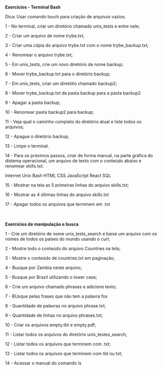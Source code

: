 <strong>Exercícios - Terminal Bash</strong>

Dica: Usar comando touch para criação de arquivos vazios.

1 - No terminal, criar um diretório chamado unix_tests e entre nele;

2 - Criar um  arquivo de nome trybe.txt;

3 - Criar uma cópia do arquivo trybe.txt com o nome trybe_backup.txt;

4 - Renomear o arquivo trybe.txt;

5 - Em unix_tests, crie um novo diretório de nome backup;

6 - Mover trybe_backup.txt para o diretório backup;

7 - Em unix_tests, criar um diretótio chamado backup2;

8 - Mover trybe_backup.txt da pasta backup para a pasta backup2

9 - Apagar a pasta backup;

10 - Renomear pasta backup2 para backup;

11 - Veja qual o caminho completo do diretório atual e liste todos os arquivos;

12 - Apague o diretório backup;

13 - Limpe o terminal.


14 - Para os próximos passos, criar de forma manual, na parte gráfica do distema operacional, um arquivo de texto com o conteúdo abaixo e renomear skills.txt:

Internet
Unix
Bash
HTML
CSS
JavaScript
React
SQL

15 - Mostrar na tela as 5 primeiras linhas do arquivo skills.txt;

16 - Mostrar as 4 últimas linhas do arquivo skills.txt

17 - Apagar todos os arquivos que terminem em .txt <br><br><br>


<strong>Exercícios de manipulação e busca</strong>

1 - Crie um diretório de nome unix_tests_search e baixe um arquivo com os nomes de todos os países do mundo usando o curl;

2 - Mostre todo o conteúdo do arquivo Countries na tela;

3 - Mostre o conteúdo de countries.txt em paginação;

4 - Busque por Zambia neste arquivo;

5 - Busque por Brazil utilizando o lower case;

6 - Crie um arquivo chamado phrases e adicione texto;

7 - BUsque pelas frases que não tem a palavra fox

8 - Quantidade de palavras no arquivo phrase.txt;

9 - Quantidade de linhas no arquivo phrases.txt;

10 - Criar os arquivos empty.tbt e empty.pdf;

11 - Listar todos os arquivos do diretório unix_testes_search;

12 - Listar todos os arquivos que terminem com .txt;

13 - Listar todos os arquivos que terminem com tbt ou txt;

14 - Acessar o manual do comando ls





